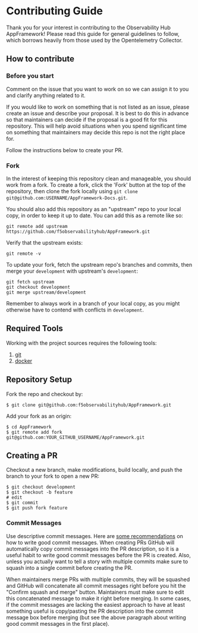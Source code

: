 # Contributing Guide

Thank you for your interest in contributing to the Observability Hub AppFramework!
Please read this guide for general guidelines to follow, which borrows heavily
from those used by the Opentelemetry Collector.

## How to contribute

### Before you start

Comment on the issue that you want to work on so we can assign it to you and
clarify anything related to it.

If you would like to work on something that is not listed as an issue,
please create an issue and describe your proposal. It is best to do this
in advance so that maintainers can decide if the proposal is a good fit for
this repository. This will help avoid situations when you spend significant time
on something that maintainers may decide this repo is not the right place for.

Follow the instructions below to create your PR.

### Fork

In the interest of keeping this repository clean and manageable, you should
work from a fork. To create a fork, click the 'Fork' button at the top of the
repository, then clone the fork locally using `git clone
git@github.com:USERNAME/AppFramework-Docs.git`.

You should also add this repository as an "upstream" repo to your local copy,
in order to keep it up to date. You can add this as a remote like so:

`git remote add upstream https://github.com/f5observabilityhub/AppFramework.git`

Verify that the upstream exists:

`git remote -v`

To update your fork, fetch the upstream repo's branches and commits, then merge
your `development` with upstream's `development`:

```
git fetch upstream
git checkout development
git merge upstream/development
```

Remember to always work in a branch of your local copy, as you might otherwise
have to contend with conflicts in `development`.


## Required Tools

Working with the project sources requires the following tools:

1. [git](https://git-scm.com/)
4. [docker](https://www.docker.com/)

## Repository Setup

Fork the repo and checkout  by:

```
$ git clone git@github.com:f5observabilityhub/AppFramework.git
```

Add your fork as an origin:

```shell
$ cd AppFramework
$ git remote add fork git@github.com:YOUR_GITHUB_USERNAME/AppFramework.git
```

## Creating a PR

Checkout a new branch, make modifications, build locally, and push the branch to your fork
to open a new PR:

```shell
$ git checkout development
$ git checkout -b feature
# edit
$ git commit
$ git push fork feature
```

### Commit Messages

Use descriptive commit messages. Here are [some recommendations](https://cbea.ms/git-commit/)
on how to write good commit messages.
When creating PRs GitHub will automatically copy commit messages into the PR description,
so it is a useful habit to write good commit messages before the PR is created.
Also, unless you actually want to tell a story with multiple commits make sure to squash
into a single commit before creating the PR.

When maintainers merge PRs with multiple commits, they will be squashed and GitHub will
concatenate all commit messages right before you hit the "Confirm squash and merge"
button. Maintainers must make sure to edit this concatenated message to make it right before merging.
In some cases, if the commit messages are lacking the easiest approach to have at
least something useful is copy/pasting the PR description into the commit message box
before merging (but see the above paragraph about writing good commit messages in the first place).
